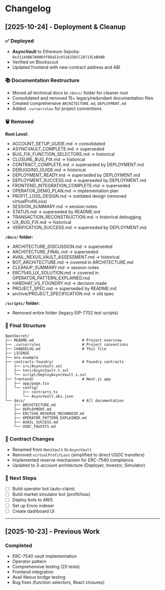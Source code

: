 # Changelog

## [2025-10-24] - Deployment & Cleanup

### ✅ Deployed
- **AsyncVault** to Ethereum Sepolia: `0x31144B67A0003f88a53c011625DCC28713CeB9AB`
- Verified on Blockscout
- Updated frontend with new contract address and ABI

### 📚 Documentation Restructure
- Moved all technical docs to `/docs/` folder for cleaner root
- Consolidated and removed 15+ legacy/redundant documentation files
- Created comprehensive `ARCHITECTURE.md`, `DEPLOYMENT.md`
- Added `.cursorrules` for project conventions

### 🗑️ Removed
**Root Level:**
- ACCOUNT_SETUP_GUIDE.md → consolidated
- ASYNCVAULT_COMPLETE.md → superseded
- BUG_FIX_FUNCTION_SELECTORS.md → historical
- CLOSURE_BUG_FIX.md → historical
- CONTRACT_COMPLETE.md → superseded by DEPLOYMENT.md
- DEBUGGING_GUIDE.md → historical
- DEPLOYMENT_READY.md → superseded by DEPLOYMENT.md
- DEPLOYMENT_SUCCESS.md → superseded by DEPLOYMENT.md
- FRONTEND_INTEGRATION_COMPLETE.md → superseded
- OPERATOR_DEMO_PLAN.md → implementation plan
- PROFIT_LOSS_DESIGN.md → outdated design (removed virtualProfitLoss)
- SESSION_SUMMARY.md → session notes
- STATUS.md → superseded by README.md
- TRANSACTION_RECONSTRUCTION.md → historical debugging
- UX_BUG_FIX.md → historical
- VERIFICATION_SUCCESS.md → superseded by DEPLOYMENT.md

**`/docs/` folder:**
- ARCHITECTURE_DISCUSSION.md → superseded
- ARCHITECTURE_FINAL.md → superseded
- AVAIL_NEXUS_VAULT_ASSESSMENT.md → historical
- BOT_ARCHITECTURE.md → covered in ARCHITECTURE.md
- CLEANUP_SUMMARY.md → session notes
- ERC7540_UX_SOLUTION.md → covered in OPERATOR_PATTERN_EXPLAINED.md
- HARDHAT_VS_FOUNDRY.md → decision made
- PROJECT_SPEC.md → superseded by README.md
- archive/PROJECT_SPECIFICATION.md → old spec

**`/scripts/` folder:**
- Removed entire folder (legacy EIP-7702 test scripts)

### 📁 Final Structure
```
OpenSecret/
├── README.md                      # Project overview
├── .cursorrules                   # Project conventions
├── CHANGELOG.md                   # This file
├── LICENSE
├── env.example
├── contracts-foundry/             # Foundry contracts
│   ├── src/AsyncVault.sol
│   ├── test/AsyncVault.t.sol
│   └── script/DeployAsyncVault.s.sol
├── frontend/                      # Next.js app
│   ├── app/page.tsx
│   └── config/
│       ├── contracts.ts
│       └── AsyncVault.abi.json
└── docs/                          # All documentation
    ├── ARCHITECTURE.md
    ├── DEPLOYMENT.md
    ├── ERC7540_RESERVE_MECHANISM.md
    ├── OPERATOR_PATTERN_EXPLAINED.md
    ├── AVAIL_SUCCESS.md
    └── USDC_FAUCETS.md
```

### 🔄 Contract Changes
- Renamed from `OmniVault` to `AsyncVault`
- Removed `virtualProfitLoss` (simplified to direct USDC transfers)
- Implemented reserve mechanism for ERC-7540 compliance
- Updated to 3-account architecture (Deployer, Investor, Simulator)

### 🎯 Next Steps
- [ ] Build operator bot (auto-claim)
- [ ] Build market simulator bot (profit/loss)
- [ ] Deploy bots to AWS
- [ ] Set up Envio indexer
- [ ] Create dashboard UI

---

## [2025-10-23] - Previous Work

### Completed
- ERC-7540 vault implementation
- Operator pattern
- Comprehensive testing (25 tests)
- Frontend integration
- Avail Nexus bridge testing
- Bug fixes (function selectors, React closures)

